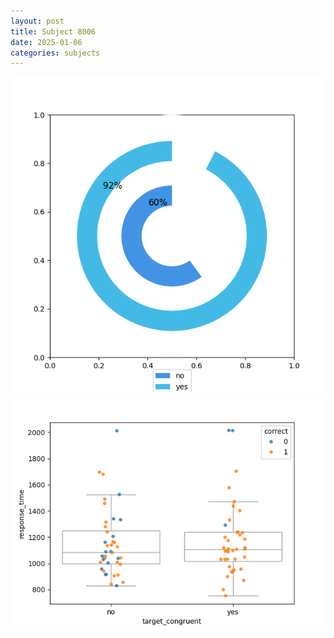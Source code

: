 ```yaml
---
layout: post
title: Subject 8006
date: 2025-01-06
categories: subjects
---
```


![](data/8006/run-12/8006_accuracy_target_congruence.png)
![](data/8006/run-12/8006_rt_congruence.png)
